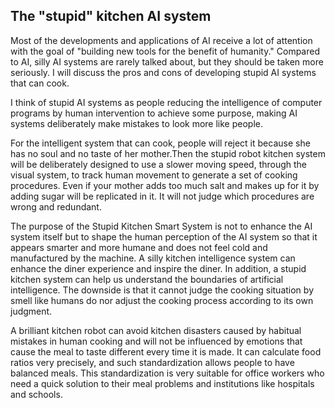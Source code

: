 ## The "stupid" kitchen AI system

Most of the developments and applications of AI receive a lot of attention with the goal of "building new tools for the benefit of humanity." Compared to AI, silly AI systems are rarely talked about, but they should be taken more seriously. I will discuss the pros and cons of developing stupid AI systems that can cook.

I think of stupid AI systems as people reducing the intelligence of computer programs by human intervention to achieve some purpose, making AI systems deliberately make mistakes to look more like people.

For the intelligent system that can cook, people will reject it because she has no soul and no taste of her mother.Then the stupid robot kitchen system will be deliberately designed to use a slower moving speed, through the visual system, to track human movement to generate a set of cooking procedures. Even if your mother adds too much salt and makes up for it by adding sugar will be replicated in it. It will not judge which procedures are wrong and redundant.

The purpose of the Stupid Kitchen Smart System is not to enhance the AI system itself but to shape the human perception of the AI system so that it appears smarter and more humane and does not feel cold and manufactured by the machine. A silly kitchen intelligence system can enhance the diner experience and inspire the diner. In addition, a stupid kitchen system can help us understand the boundaries of artificial intelligence. The downside is that it cannot judge the cooking situation by smell like humans do nor adjust the cooking process according to its own judgment.

A brilliant kitchen robot can avoid kitchen disasters caused by habitual mistakes in human cooking and will not be influenced by emotions that cause the meal to taste different every time it is made. It can calculate food ratios very precisely, and such standardization allows people to have balanced meals. This standardization is very suitable for office workers who need a quick solution to their meal problems and institutions like hospitals and schools.



